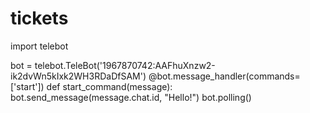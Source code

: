 # tickets

import telebot

bot = telebot.TeleBot('1967870742:AAFhuXnzw2-ik2dvWn5kIxk2WH3RDaDfSAM')
@bot.message_handler(commands=['start'])
def start_command(message):
    bot.send_message(message.chat.id, "Hello!")
bot.polling()
